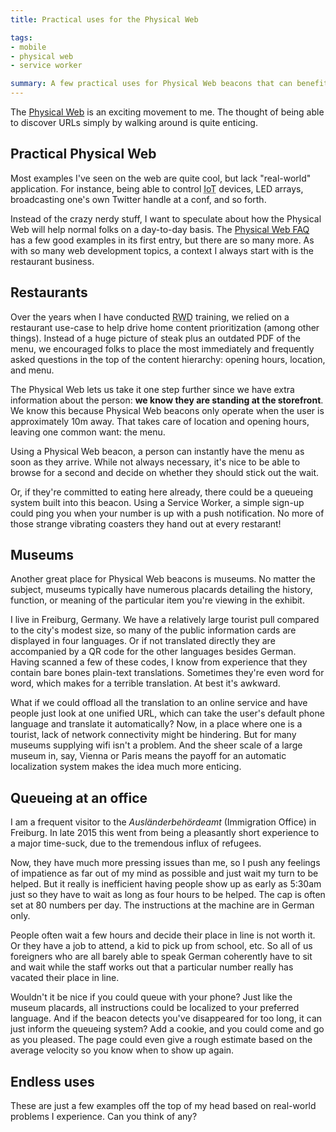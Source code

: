 ```yaml
---
title: Practical uses for the Physical Web

tags:
- mobile
- physical web
- service worker

summary: A few practical uses for Physical Web beacons that can benefit regular people.
---
```


The [Physical Web](https://google.github.io/physical-web/) is an exciting movement to me. The thought of being able to discover URLs simply by walking around is quite enticing.

## Practical Physical Web

Most examples I've seen on the web are quite cool, but lack "real-world" application. For instance, being able to control <abbr title="Internet of Things">IoT</abbr> devices, LED arrays, broadcasting one's own Twitter handle at a conf, and so forth.

Instead of the crazy nerdy stuff, I want to speculate about how the Physical Web will help normal folks on a day-to-day basis. The [Physical Web FAQ](https://google.github.io/physical-web/faq) has a few good examples in its first entry, but there are so many more. As with so many web development topics, a context I always start with is the restaurant business.

## Restaurants

Over the years when I have conducted <abbr title="Responsive Web Design">RWD</abbr> training, we relied on a restaurant use-case to help drive home content prioritization (among other things). Instead of a huge picture of steak plus an outdated PDF of the menu, we encouraged folks to place the most immediately and frequently asked questions in the top of the content hierarchy: opening hours, location, and menu. 

The Physical Web lets us take it one step further since we have extra information about the person: **we know they are standing at the storefront**. We know this because Physical Web beacons only operate when the user is approximately 10m away. That takes care of location and opening hours, leaving one common want: the menu.

Using a Physical Web beacon, a person can instantly have the menu as soon as they arrive. While not always necessary, it's nice to be able to browse for a second and decide on whether they should stick out the wait.

Or, if they're committed to eating here already, there could be a queueing system built into this beacon. Using a Service Worker, a simple sign-up could ping you when your number is up with a push notification. No more of those strange vibrating coasters they hand out at every restarant!

## Museums

Another great place for Physical Web beacons is museums. No matter the subject, museums typically have numerous placards detailing the history, function, or meaning of the particular item you're viewing in the exhibit.

I live in Freiburg, Germany. We have a relatively large tourist pull compared to the city's modest size, so many of the public information cards are displayed in four languages. Or if not translated directly they are accompanied by a QR code for the other languages besides German. Having scanned a few of these codes, I know from experience that they contain bare bones plain-text translations. Sometimes they're even word for word, which  makes for a terrible translation. At best it's awkward.

What if we could offload all the translation to an online service and have people just look at one unified URL, which can take the user's default phone language and translate it automatically? Now, in a place where one is a tourist, lack of network connectivity might be hindering. But for many museums supplying wifi isn't a problem. And the sheer scale of a large museum in, say, Vienna or Paris means the payoff for an automatic localization system makes the idea much more enticing.

## Queueing at an office

I am a frequent visitor to the <em lang="de">Ausländerbehördeamt</em> (Immigration Office) in Freiburg. In late 2015 this went from being a pleasantly short experience to a major time-suck, due to the tremendous influx of refugees.

Now, they have much more pressing issues than me, so I push any feelings of impatience as far out of my mind as possible and just wait my turn to be helped. But it really is inefficient having people show up as early as 5:30am just so they have to wait as long as four hours to be helped. The cap is often set at 80 numbers per day. The instructions at the machine are in German only.

People often wait a few hours and decide their place in line is not worth it. Or they have a job to attend, a kid to pick up from school, etc. So all of us foreigners who are all barely able to speak German coherently have to sit and wait while the staff works out that a particular number really has vacated their place in line.

Wouldn't it be nice if you could queue with your phone? Just like the museum placards, all instructions could be localized to your preferred language. And if the beacon detects you've disappeared for too long, it can just inform the queueing system? Add a cookie, and you could come and go as you pleased. The page could even give a rough estimate based on the average velocity so you know when to show up again.

## Endless uses

These are just a few examples off the top of my head based on real-world problems I experience. Can you think of any?
